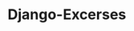 # Django-Excerses
<!-- 
GET /funnel-status/: Get a list of all the funnel status.
POST /funnel-status/: Create a new funnel status.
GET /funnel-status/{id}/: Retrieve an existing funnel status.
PUT/PATCH /funnel-status/{id}/: Update an existing funnel status.
DELETE /funnel-status/{id}/: Delete an existing funnel status.
GET /students/: Get a list of all the students.
POST /students/: Create a new student.
GET /students/{id}/: Retrieve details of a student.
PUT/PATCH /students/{id}/: Update the status and details of a student.
GET /enrollment-logs/: Retrieve the 50 latest logs from the system (paginated). 
-->